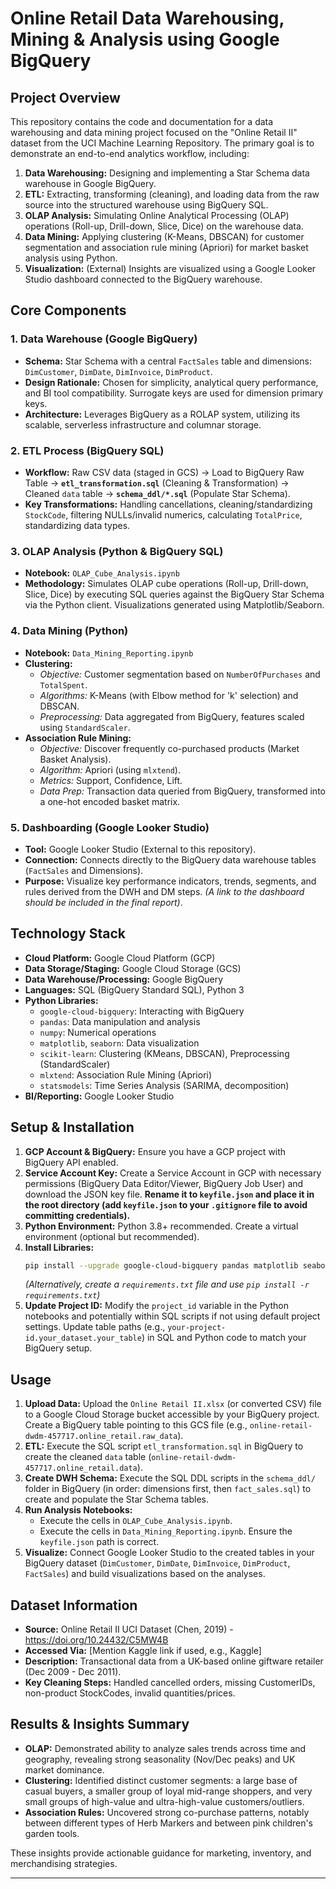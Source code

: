 # Online Retail Data Warehousing, Mining & Analysis using Google BigQuery

## Project Overview

This repository contains the code and documentation for a data warehousing and data mining project focused on the "Online Retail II" dataset from the UCI Machine Learning Repository. The primary goal is to demonstrate an end-to-end analytics workflow, including:

1.  **Data Warehousing:** Designing and implementing a Star Schema data warehouse in Google BigQuery.
2.  **ETL:** Extracting, transforming (cleaning), and loading data from the raw source into the structured warehouse using BigQuery SQL.
3.  **OLAP Analysis:** Simulating Online Analytical Processing (OLAP) operations (Roll-up, Drill-down, Slice, Dice) on the warehouse data.
4.  **Data Mining:** Applying clustering (K-Means, DBSCAN) for customer segmentation and association rule mining (Apriori) for market basket analysis using Python.
5.  **Visualization:** (External) Insights are visualized using a Google Looker Studio dashboard connected to the BigQuery warehouse.

## Core Components

### 1. Data Warehouse (Google BigQuery)
*   **Schema:** Star Schema with a central `FactSales` table and dimensions: `DimCustomer`, `DimDate`, `DimInvoice`, `DimProduct`.
*   **Design Rationale:** Chosen for simplicity, analytical query performance, and BI tool compatibility. Surrogate keys are used for dimension primary keys.
*   **Architecture:** Leverages BigQuery as a ROLAP system, utilizing its scalable, serverless infrastructure and columnar storage.

### 2. ETL Process (BigQuery SQL)
*   **Workflow:** Raw CSV data (staged in GCS) -> Load to BigQuery Raw Table -> **`etl_transformation.sql`** (Cleaning & Transformation) -> Cleaned `data` table -> **`schema_ddl/*.sql`** (Populate Star Schema).
*   **Key Transformations:** Handling cancellations, cleaning/standardizing `StockCode`, filtering NULLs/invalid numerics, calculating `TotalPrice`, standardizing data types.

### 3. OLAP Analysis (Python & BigQuery SQL)
*   **Notebook:** `OLAP_Cube_Analysis.ipynb`
*   **Methodology:** Simulates OLAP cube operations (Roll-up, Drill-down, Slice, Dice) by executing SQL queries against the BigQuery Star Schema via the Python client. Visualizations generated using Matplotlib/Seaborn.

### 4. Data Mining (Python)
*   **Notebook:** `Data_Mining_Reporting.ipynb`
*   **Clustering:**
    *   *Objective:* Customer segmentation based on `NumberOfPurchases` and `TotalSpent`.
    *   *Algorithms:* K-Means (with Elbow method for 'k' selection) and DBSCAN.
    *   *Preprocessing:* Data aggregated from BigQuery, features scaled using `StandardScaler`.
*   **Association Rule Mining:**
    *   *Objective:* Discover frequently co-purchased products (Market Basket Analysis).
    *   *Algorithm:* Apriori (using `mlxtend`).
    *   *Metrics:* Support, Confidence, Lift.
    *   *Data Prep:* Transaction data queried from BigQuery, transformed into a one-hot encoded basket matrix.

### 5. Dashboarding (Google Looker Studio)
*   **Tool:** Google Looker Studio (External to this repository).
*   **Connection:** Connects directly to the BigQuery data warehouse tables (`FactSales` and Dimensions).
*   **Purpose:** Visualize key performance indicators, trends, segments, and rules derived from the DWH and DM steps. *(A link to the dashboard should be included in the final report)*.

## Technology Stack

*   **Cloud Platform:** Google Cloud Platform (GCP)
*   **Data Storage/Staging:** Google Cloud Storage (GCS)
*   **Data Warehouse/Processing:** Google BigQuery
*   **Languages:** SQL (BigQuery Standard SQL), Python 3
*   **Python Libraries:**
    *   `google-cloud-bigquery`: Interacting with BigQuery
    *   `pandas`: Data manipulation and analysis
    *   `numpy`: Numerical operations
    *   `matplotlib`, `seaborn`: Data visualization
    *   `scikit-learn`: Clustering (KMeans, DBSCAN), Preprocessing (StandardScaler)
    *   `mlxtend`: Association Rule Mining (Apriori)
    *   `statsmodels`: Time Series Analysis (SARIMA, decomposition)
*   **BI/Reporting:** Google Looker Studio

## Setup & Installation

1.  **GCP Account & BigQuery:** Ensure you have a GCP project with BigQuery API enabled.
2.  **Service Account Key:** Create a Service Account in GCP with necessary permissions (BigQuery Data Editor/Viewer, BigQuery Job User) and download the JSON key file. **Rename it to `keyfile.json` and place it in the root directory (add `keyfile.json` to your `.gitignore` file to avoid committing credentials).**
3.  **Python Environment:** Python 3.8+ recommended. Create a virtual environment (optional but recommended).
4.  **Install Libraries:**
    ```bash
    pip install --upgrade google-cloud-bigquery pandas matplotlib seaborn scikit-learn mlxtend statsmodels google-auth google-auth-oauthlib jupyter
    ```
    *(Alternatively, create a `requirements.txt` file and use `pip install -r requirements.txt`)*
5.  **Update Project ID:** Modify the `project_id` variable in the Python notebooks and potentially within SQL scripts if not using default project settings. Update table paths (e.g., `your-project-id.your_dataset.your_table`) in SQL and Python code to match your BigQuery setup.

## Usage

1.  **Upload Data:** Upload the `Online Retail II.xlsx` (or converted CSV) file to a Google Cloud Storage bucket accessible by your BigQuery project. Create a BigQuery table pointing to this GCS file (e.g., `online-retail-dwdm-457717.online_retail.raw_data`).
2.  **ETL:** Execute the SQL script `etl_transformation.sql` in BigQuery to create the cleaned `data` table (`online-retail-dwdm-457717.online_retail.data`).
3.  **Create DWH Schema:** Execute the SQL DDL scripts in the `schema_ddl/` folder in BigQuery (in order: dimensions first, then `fact_sales.sql`) to create and populate the Star Schema tables.
4.  **Run Analysis Notebooks:**
    *   Execute the cells in `OLAP_Cube_Analysis.ipynb`.
    *   Execute the cells in `Data_Mining_Reporting.ipynb`. Ensure the `keyfile.json` path is correct.
5.  **Visualize:** Connect Google Looker Studio to the created tables in your BigQuery dataset (`DimCustomer`, `DimDate`, `DimInvoice`, `DimProduct`, `FactSales`) and build visualizations based on the analyses.

## Dataset Information

*   **Source:** Online Retail II UCI Dataset (Chen, 2019) - https://doi.org/10.24432/C5MW4B
*   **Accessed Via:** [Mention Kaggle link if used, e.g., Kaggle]
*   **Description:** Transactional data from a UK-based online giftware retailer (Dec 2009 - Dec 2011).
*   **Key Cleaning Steps:** Handled cancelled orders, missing CustomerIDs, non-product StockCodes, invalid quantities/prices.

## Results & Insights Summary

*   **OLAP:** Demonstrated ability to analyze sales trends across time and geography, revealing strong seasonality (Nov/Dec peaks) and UK market dominance.
*   **Clustering:** Identified distinct customer segments: a large base of casual buyers, a smaller group of loyal mid-range shoppers, and very small groups of high-value and ultra-high-value customers/outliers.
*   **Association Rules:** Uncovered strong co-purchase patterns, notably between different types of Herb Markers and between pink children's garden tools.

These insights provide actionable guidance for marketing, inventory, and merchandising strategies.

---
